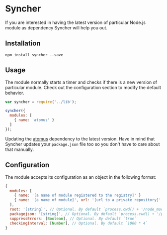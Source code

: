 # Syncher

If you are interested in having the latest version of particular Node.js module as dependency Syncher will help you out.

## Installation

`npm install syncher --save`

## Usage

The module normally starts a timer and checks if there is a new version of particular module. Check out the configuration section to modify the default behavior.

```js
var syncher = require('../lib');

syncher({
  modules: [
    { name: 'atomus' }
  ]
});
```

Updating the [atomus](https://www.npmjs.com/package/atomus) dependency to the latest version. Have in mind that Syncher updates your `package.json` file too so you don't have to care about that manually.

## Configuration

The module accepts its configuration as an object in the following format:

```js
{
  modules: [
    { name: '[a name of module registered to the registry]' }
    { name: '[a name of module]', url: '[url to a private repository]' }
  ],
  root: '[string]', // Optional. By default `process.cwd() + '/node_modules'`
  packagejson: '[string]', // Optional. By default `process.cwd() + '/package.json'`
  suppressErrors: [Boolean], // Optional. By default `true`
  checkingInterval: [Number], // Optional. By default `1000 * 4`
}
```